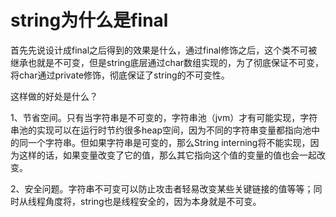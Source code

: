 # string为什么是final

首先先说设计成final之后得到的效果是什么，通过final修饰之后，这个类不可被继承也就是不可变，但是string底层通过char数组实现的，为了彻底保证不可变，将char通过private修饰，彻底保证了string的不可变性。

这样做的好处是什么？

1、节省空间。只有当字符串是不可变的，字符串池（jvm）才有可能实现，字符串池的实现可以在运行时节约很多heap空间，因为不同的字符串变量都指向池中的同一个字符串。但如果字符串是可变的，那么String interning将不能实现，因为这样的话，如果变量改变了它的值，那么其它指向这个值的变量的值也会一起改变。

2、安全问题。字符串不可变可以防止攻击者轻易改变某些关键链接的值等等；同时从线程角度将，string也是线程安全的，因为本身就是不可变。